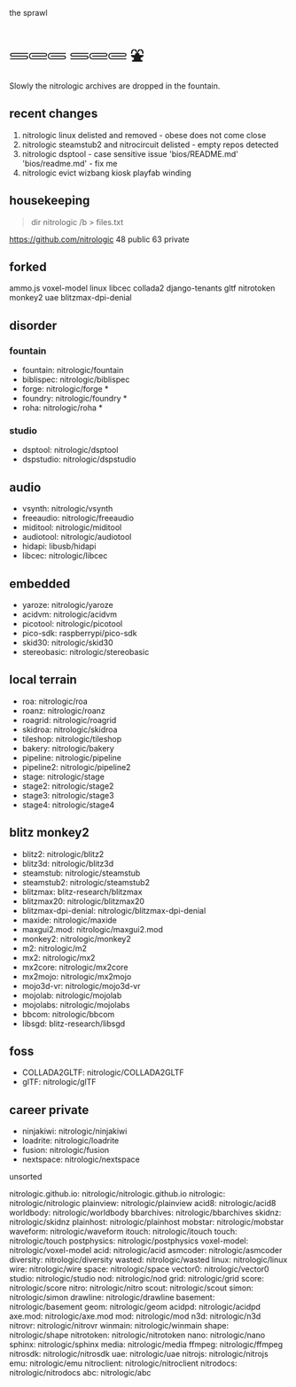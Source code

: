the sprawl

# 𓄷𓄲𓄵 𓄷𓄲𓄲 ⛲

Slowly the nitrologic archives are dropped in the fountain.

## recent changes

1. nitrologic linux delisted and removed - obese does not come close
2. nitrologic steamstub2 and nitrocircuit delisted - empty repos detected
3. nitrologic dsptool - case sensitive issue 'bios/README.md' 'bios/readme.md' - fix me
4. nitrologic evict wizbang kiosk playfab winding

## housekeeping

> dir nitrologic /b > files.txt

https://github.com/nitrologic
48 public
63 private

## forked

ammo.js voxel-model linux libcec collada2 django-tenants
gltf nitrotoken monkey2 uae blitzmax-dpi-denial

## disorder

### fountain

- fountain: nitrologic/fountain
- biblispec: nitrologic/biblispec
- forge: nitrologic/forge *
- foundry: nitrologic/foundry *
- roha: nitrologic/roha *

### studio

- dsptool: nitrologic/dsptool
- dspstudio: nitrologic/dspstudio

## audio

- vsynth: nitrologic/vsynth
- freeaudio: nitrologic/freeaudio
- miditool: nitrologic/miditool
- audiotool: nitrologic/audiotool
- hidapi: libusb/hidapi
- libcec: nitrologic/libcec

## embedded

- yaroze: nitrologic/yaroze
- acidvm: nitrologic/acidvm
- picotool: nitrologic/picotool
- pico-sdk: raspberrypi/pico-sdk
- skid30: nitrologic/skid30
- stereobasic: nitrologic/stereobasic

## local terrain

- roa: nitrologic/roa
- roanz: nitrologic/roanz
- roagrid: nitrologic/roagrid
- skidroa: nitrologic/skidroa
- tileshop: nitrologic/tileshop
- bakery: nitrologic/bakery
- pipeline: nitrologic/pipeline
- pipeline2: nitrologic/pipeline2
- stage: nitrologic/stage
- stage2: nitrologic/stage2
- stage3: nitrologic/stage3
- stage4: nitrologic/stage4

## blitz monkey2

- blitz2: nitrologic/blitz2
- blitz3d: nitrologic/blitz3d
- steamstub: nitrologic/steamstub
- steamstub2: nitrologic/steamstub2
- blitzmax: blitz-research/blitzmax
- blitzmax20: nitrologic/blitzmax20
- blitzmax-dpi-denial: nitrologic/blitzmax-dpi-denial
- maxide: nitrologic/maxide
- maxgui2.mod: nitrologic/maxgui2.mod
- monkey2: nitrologic/monkey2
- m2: nitrologic/m2
- mx2: nitrologic/mx2
- mx2core: nitrologic/mx2core
- mx2mojo: nitrologic/mx2mojo
- mojo3d-vr: nitrologic/mojo3d-vr
- mojolab: nitrologic/mojolab
- mojolabs: nitrologic/mojolabs
- bbcom: nitrologic/bbcom
- libsgd: blitz-research/libsgd

## foss

- COLLADA2GLTF: nitrologic/COLLADA2GLTF
- glTF: nitrologic/glTF

## career private

- ninjakiwi: nitrologic/ninjakiwi
- loadrite: nitrologic/loadrite
- fusion: nitrologic/fusion
- nextspace: nitrologic/nextspace

unsorted

nitrologic.github.io: nitrologic/nitrologic.github.io
nitrologic: nitrologic/nitrologic
plainview: nitrologic/plainview
acid8: nitrologic/acid8
worldbody: nitrologic/worldbody
bbarchives: nitrologic/bbarchives
skidnz: nitrologic/skidnz
plainhost: nitrologic/plainhost
mobstar: nitrologic/mobstar
waveform: nitrologic/waveform
itouch: nitrologic/itouch
touch: nitrologic/touch
postphysics: nitrologic/postphysics
voxel-model: nitrologic/voxel-model
acid: nitrologic/acid
asmcoder: nitrologic/asmcoder
diversity: nitrologic/diversity
wasted: nitrologic/wasted
linux: nitrologic/linux
wire: nitrologic/wire
space: nitrologic/space
vector0: nitrologic/vector0
studio: nitrologic/studio
nod: nitrologic/nod
grid: nitrologic/grid
score: nitrologic/score
nitro: nitrologic/nitro
scout: nitrologic/scout
simon: nitrologic/simon
drawline: nitrologic/drawline
basement: nitrologic/basement
geom: nitrologic/geom
acidpd: nitrologic/acidpd
axe.mod: nitrologic/axe.mod
mod: nitrologic/mod
n3d: nitrologic/n3d
nitrovr: nitrologic/nitrovr
winmain: nitrologic/winmain
shape: nitrologic/shape
nitrotoken: nitrologic/nitrotoken
nano: nitrologic/nano
sphinx: nitrologic/sphinx
media: nitrologic/media
ffmpeg: nitrologic/ffmpeg
nitrosdk: nitrologic/nitrosdk
uae: nitrologic/uae
nitrojs: nitrologic/nitrojs
emu: nitrologic/emu
nitroclient: nitrologic/nitroclient
nitrodocs: nitrologic/nitrodocs
abc: nitrologic/abc

